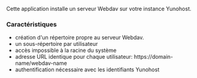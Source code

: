Cette application installe un serveur Webdav sur votre instance Yunohost.

### Caractéristiques

- création d'un répertoire propre au serveur Webdav. 
- un sous-répertoire par utilisateur
- accès impossible à la racine du système
- adresse URL identique pour chaque utilisateur: https://domain-name/webdav-name
- authentification nécessaire avec les identifiants Yunohost
